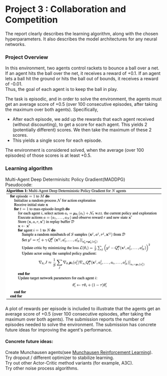 # Project 3 : Collaboration and Competition
The report clearly describes the learning algorithm, along with the chosen hyperparameters. It also describes the model architectures for any neural networks.
### Project Overview
In this environment, two agents control rackets to bounce a ball over a net. If an agent hits the ball over the net, it receives a reward of +0.1. If an agent lets a ball hit the ground or hits the ball out of bounds, it receives a reward of -0.01.<br> 
Thus, the goal of each agent is to keep the ball in play.

The task is episodic, and in order to solve the environment, the agents must get an average score of +0.5 (over 100 consecutive episodes, after taking the maximum over both agents). Specifically,

  * After each episode, we add up the rewards that each agent received (without discounting), to get a score for each agent. This yields 2 (potentially different) scores. We then take the maximum of these 2 scores.
  * This yields a single score for each episode.

The environment is considered solved, when the average (over 100 episodes) of those scores is at least +0.5.<br>

### Learning algorithm
Multi-Agent Deep Determinisitc Policy Gradient(MADDPG)<br>
Pseudocode:<br>
![Pseudo](/Images/maddpg-algo.png)


A plot of rewards per episode is included to illustrate that the agents get an average score of +0.5 (over 100 consecutive episodes, after taking the maximum over both agents).
The submission reports the number of episodes needed to solve the environment.
The submission has concrete future ideas for improving the agent's performance.

#### Concrete future ideas:
Create Munchausen agents(see [Munchausen Reinforcement Learning](https://arxiv.org/abs/2007.14430)).<br>
Try dropout / different optimizer to stabilize learning.<br>
Try out other Actor-Critic method variants (for example, A3C).<br>
Try other noise process algorithms.<br>
